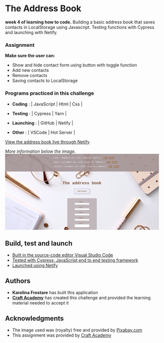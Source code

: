 
# The Address Book
**week 4 of learning how to code.** Building a basic address book that saves contacts in LocalStorage using Javascript. Testing functions with Cypress and launching with Netify.

### Assignment
**Make sure the user can:**
* Show and hide contact form using button with toggle function
* Add new contacts
* Remove contacts
* Saving contacts to LocalStorage

### Programs practiced in this challenge
* **Coding**
: | JavaScript | Html | Css |

* **Testing**
: | Cypress | Yarn |  

* **Launching**
: | GitHub | Netify |

* **Other**
: | VSCode | Hot Server |

[View the address book live through Netify](https://rookieaddressbookbykarro.netlify.com/)

*More information below the image.*
![The Address Book](src/assets/css/cover01.jpg)

## Build, test and launch
* [Built in the source-code editor Visual Studio Code](https://code.visualstudio.com/)
* [Tested with Cypress; JavaScript end to end testing framework ](https://www.cypress.io/)
* [Launched using Netify](https://www.netlify.com/)


## Authors
* **Karolina Frostare** has built this application
* **[Craft Academy](https://www.craftacademy.se/english/)** has created this challenge and provided the learning material needed to accept it

## Acknowledgments
* The image used was (royalty) free and provided by [Pixabay.com](https://pixabay.com/)
* This assignment was provided by [Craft Academy](https://www.craftacademy.se/english/)